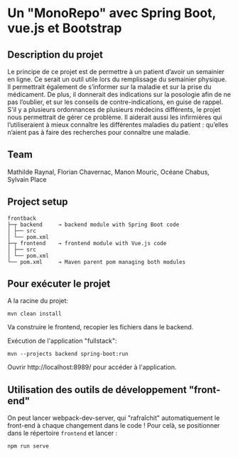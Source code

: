 # Un "MonoRepo" avec Spring Boot, vue.js et Bootstrap

## Description du projet
Le principe de ce projet est de permettre à un patient d’avoir un semainier en ligne. Ce serait un outil utile lors du remplissage du semainier physique. Il permettrait également de s’informer sur la maladie et sur la prise du médicament. De plus, il donnerait des indications sur la posologie afin de ne pas l’oublier, et sur les conseils de contre-indications, en guise de rappel.
S'il y a plusieurs ordonnances de plusieurs médecins différents, le projet nous permettrait de gérer ce problème. Il aiderait aussi les infirmières qui l’utiliseraient à mieux connaître les différentes maladies du patient : qu’elles n’aient pas à faire des recherches pour connaître une maladie.

## Team
Mathilde Raynal, Florian Chavernac, Manon Mouric, Océane Chabus, Sylvain Place


## Project setup

```
frontback
├─┬ backend     → backend module with Spring Boot code
│ ├── src
│ └── pom.xml
├─┬ frontend    → frontend module with Vue.js code
│ ├── src
│ └── pom.xml
└── pom.xml     → Maven parent pom managing both modules
```

## Pour exécuter le projet

A la racine du projet: 

```
mvn clean install
```
Va construire le frontend, recopier les fichiers dans le backend.

Exécution de l'application "fullstack":

```
mvn --projects backend spring-boot:run
```

Ouvrir http://localhost:8989/ pour accéder à l'application.

## Utilisation des outils de développement "front-end"

On peut lancer webpack-dev-server, qui "rafraîchit" automatiquement le front-end à chaque changement dans le code ! Pour celà, se positionner dans le répertoire `frontend` et lancer :

```
npm run serve
```
